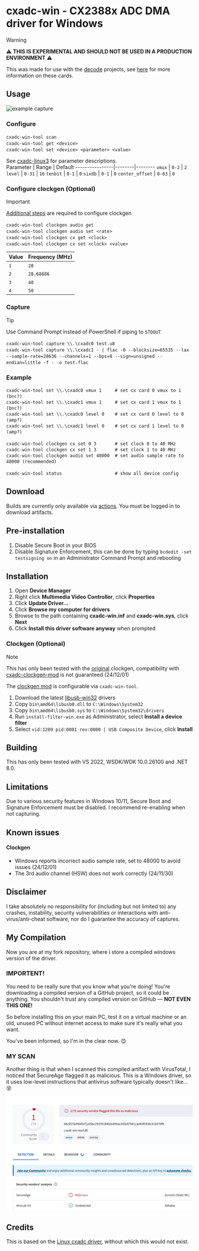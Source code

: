 ﻿# cxadc-win - CX2388x ADC DMA driver for Windows
> [!WARNING]  
> ⚠️ **THIS IS EXPERIMENTAL AND SHOULD NOT BE USED IN A PRODUCTION ENVIRONMENT** ⚠️  

This was made for use with the [decode](https://github.com/oyvindln/vhs-decode) projects, see [here](https://github.com/oyvindln/vhs-decode/wiki/CX-Cards) for more information on these cards.  

## Usage
![example capture](assets/example_usage_241201.png)  

### Configure
`cxadc-win-tool scan`  
`cxadc-win-tool get <device>`  
`cxadc-win-tool set <device> <parameter> <value>`  

See [cxadc-linux3](https://github.com/happycube/cxadc-linux3) for parameter descriptions.  
Parameter       | Range | Default 
----------------|--------|--------
`vmux`          | `0-2`  | `2`
`level`         | `0-31` | `16`
`tenbit`        | `0-1`  | `0`
`sixdb`         | `0-1`  | `0`
`center_offset` | `0-63` | `0`

### Configure clockgen (Optional)
> [!IMPORTANT]  
> [Additional steps](#clockgen-optional) are required to configure clockgen  

`cxadc-win-tool clockgen audio get`  
`cxadc-win-tool clockgen audio set <rate>`  
`cxadc-win-tool clockgen cx get <clock>`  
`cxadc-win-tool clockgen cx set <clock> <value>`  

Value | Frequency (MHz)
------|----------------
`1`   | `20`
`2`   | `28.68686`
`3`   | `40`
`4`   | `50`

### Capture
> [!TIP]  
> Use Command Prompt instead of PowerShell if piping to `STDOUT`  

`cxadc-win-tool capture \\.\cxadc0 test.u8`  
`cxadc-win-tool capture \\.\cxadc1 - | flac -0 --blocksize=65535 --lax --sample-rate=28636 --channels=1 --bps=8 --sign=unsigned --endian=little -f - -o test.flac`  

### Example
```
cxadc-win-tool set \\.\cxadc0 vmux 1     # set cx card 0 vmux to 1 (bnc?)
cxadc-win-tool set \\.\cxadc1 vmux 1     # set cx card 1 vmux to 1 (bnc?)
cxadc-win-tool set \\.\cxadc0 level 0    # set cx card 0 level to 0 (amp?)
cxadc-win-tool set \\.\cxadc1 level 0    # set cx card 1 level to 0 (amp?)

cxadc-win-tool clockgen cx set 0 3       # set clock 0 to 40 MHz
cxadc-win-tool clockgen cx set 1 3       # set clock 1 to 40 MHz
cxadc-win-tool clockgen audio set 48000  # set audio sample rate to 48000 (recommended)

cxadc-win-tool status                    # show all device config
```

## Download
Builds are currently only available via [actions](https://github.com/JuniorIsAJitterbug/cxadc-win/actions). You must be logged in to download artifacts.  

## Pre-installation  
1. Disable Secure Boot in your BIOS  
2. Disable Signature Enforcement, this can be done by typing `bcdedit -set testsigning on` in an Administrator Command Prompt and rebooting  

## Installation
1. Open **Device Manager**  
2. Right click **Multimedia Video Controller**, click **Properties**  
3. Click **Update Driver...**  
4. Click **Browse my computer for drivers**  
5. Browse to the path containing **cxadc-win.inf** and **cxadc-win.sys**, click **Next**  
6. Click **Install this driver software anyway** when prompted

### Clockgen (Optional)
> [!NOTE]  
> This has only been tested with the [original](https://gitlab.com/wolfre/cxadc-clock-generator-audio-adc) clockgen, compatibility with [cxadc-clockgen-mod](https://github.com/namazso/cxadc-clockgen-mod) is not guaranteed (24/12/01)  

The [clockgen mod](https://github.com/oyvindln/vhs-decode/wiki/Clockgen-Mod) is configurable via `cxadc-win-tool`.  
1. Download the latest [libusb-win32](https://github.com/mcuee/libusb-win32) drivers  
2. Copy `bin\amd64\libusb0.dll` to `C:\Windows\System32`  
3. Copy `bin\amd64\libusb0.sys` to `C:\Windows\System32\drivers`  
4. Run `install-filter-win.exe` as Administrator, select **Install a device filter**  
5. Select `vid:1209 pid:0001 rev:0000 | USB Composite Device`, click **Install**	 

## Building
This has only been tested with VS 2022, WSDK/WDK 10.0.26100 and .NET 8.0.  

## Limitations
Due to various security features in Windows 10/11, Secure Boot and Signature Enforcement must be disabled. I recommend re-enabling when not capturing.  

## Known issues
#### Clockgen
- Windows reports incorrect audio sample rate, set to 48000 to avoid issues (24/12/01)
- The 3rd audio channel (HSW) does not work correctly (24/11/30) 

## Disclaimer
I take absolutely no responsibility for (including but not limited to) any crashes, instability, security vulnerabilities or interactions with anti-virus/anti-cheat software, nor do I guarantee the accuracy of captures.  

## My Compilation
Now you are at my fork repository, where i store a compiled windows version of the driver.
### **IMPORTENT!**
You need to be really sure that you know what you're doing!
You're downloading a compiled version of a GitHub project, so it could be anything. You shouldn't trust any compiled version on GitHub — **NOT EVEN THIS ONE!**

So before installing this on your main PC, test it on a virtual machine or an old, unused PC without internet access to make sure it's really what you want.

You've been informed, so I'm in the clear now. 😊

### **MY SCAN**
Another thing is that when I scanned this compiled artifact with VirusTotal, I noticed that SecureAge flagged it as malicious.
This is a Windows driver, so it uses low-level instructions that antivirus software typically doesn't like... 😵

![VirusTotal Scan](assets/VTScan.jpg)  

## Credits
This is based on the [Linux cxadc driver](https://github.com/happycube/cxadc-linux3), without which this would not exist.  